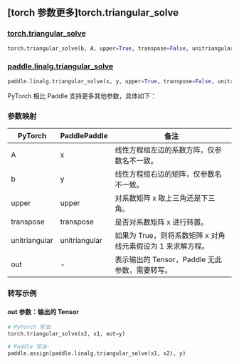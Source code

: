 ## [torch 参数更多]torch.triangular_solve

### [torch.triangular_solve](https://pytorch.org/docs/stable/generated/torch.triangular_solve.html#torch.triangular_solve)

```python
torch.triangular_solve(b, A, upper=True, transpose=False, unitriangular=False, *, out=None)
```

### [paddle.linalg.triangular_solve](https://www.paddlepaddle.org.cn/documentation/docs/zh/develop/api/paddle/linalg/triangular_solve_cn.html)

```python
paddle.linalg.triangular_solve(x, y, upper=True, transpose=False, unitriangular=False, name=None)
```

PyTorch 相比 Paddle 支持更多其他参数，具体如下：

### 参数映射

| PyTorch       | PaddlePaddle  | 备注                                                        |
| ------------- | ------------- | ----------------------------------------------------------- |
| A             | x             | 线性方程组左边的系数方阵，仅参数名不一致。                  |
| b             | y             | 线性方程组右边的矩阵，仅参数名不一致。                      |
| upper         | upper         | 对系数矩阵 x 取上三角还是下三角。                           |
| transpose     | transpose     | 是否对系数矩阵 x 进行转置。                                 |
| unitriangular | unitriangular | 如果为 True，则将系数矩阵 x 对角线元素假设为 1 来求解方程。 |
| out           | -             | 表示输出的 Tensor，Paddle 无此参数，需要转写。          |

### 转写示例

#### out 参数：输出的 Tensor

```python
# PyTorch 写法:
torch.triangular_solve(x2, x1, out=y)

# Paddle 写法:
paddle.assign(paddle.linalg.triangular_solve(x1, x2), y)
```
